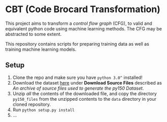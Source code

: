 # CBT (Code Brocard Transformation)

This project aims to transform a *control flow graph* (CFG), to valid and equivalent python code using machine learning methods. The CFG may be abstracted to some extent.

This repository contains scripts for preparing training data as well as training machine learning models.

## Setup
1. Clone the repo and make sure you have ``python 3.0^`` installed!
2. Download the dataset [here](https://eth-sri.github.io/py150) under **Download Source Files** described as *An archive of source files used to generate the py150 Dataset*. 
3. Unzip *all* the contents of the downloaded file, and copy the directory ``py150_files`` from the unzipped contents to the ``data`` directory in your cloned repository.
4. Run ``python setup.py install``
5. ...
